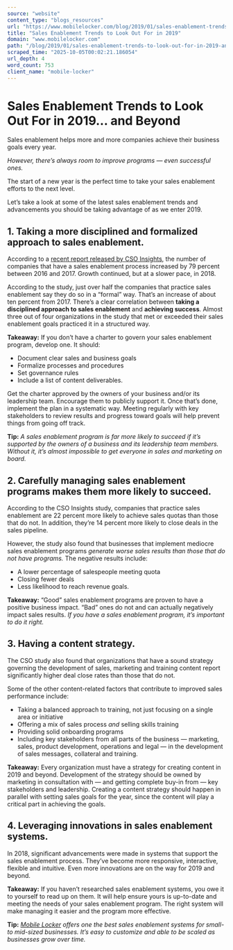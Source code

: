 ```yaml
---
source: "website"
content_type: "blogs_resources"
url: "https://www.mobilelocker.com/blog/2019/01/sales-enablement-trends-to-look-out-for-in-2019-and-beyond/"
title: "Sales Enablement Trends to Look Out For in 2019"
domain: "www.mobilelocker.com"
path: "/blog/2019/01/sales-enablement-trends-to-look-out-for-in-2019-and-beyond/"
scraped_time: "2025-10-05T00:02:21.186054"
url_depth: 4
word_count: 753
client_name: "mobile-locker"
---
```


# Sales Enablement Trends to Look Out For in 2019… and Beyond

Sales enablement helps more and more companies achieve their business goals every year.

_However, there’s always room to improve programs — even successful ones._

The start of a new year is the perfect time to take your sales enablement efforts to the next level.

Let’s take a look at some of the latest sales enablement trends and advancements you should be taking advantage of as we enter 2019.

## 1. Taking a more disciplined and formalized approach to sales enablement.

According to a [recent report released by CSO Insights](https://www.csoinsights.com/wp-content/uploads/sites/5/2017/10/2017-SE-Executive-Summary.pdf), the number of companies that have a sales enablement process increased by 79 percent between 2016 and 2017. Growth continued, but at a slower pace, in 2018.

According to the study, just over half the companies that practice sales enablement say they do so in a “formal” way. That’s an increase of about ten percent from 2017. There’s a clear correlation between **taking a disciplined approach to sales enablement** and **achieving success**. Almost three out of four organizations in the study that met or exceeded their sales enablement goals practiced it in a structured way.

**Takeaway:** If you don’t have a charter to govern your sales enablement program, develop one. It should:

* Document clear sales and business goals
* Formalize processes and procedures
* Set governance rules
* Include a list of content deliverables.

Get the charter approved by the owners of your business and/or its leadership team. Encourage them to publicly support it. Once that’s done, implement the plan in a systematic way. Meeting regularly with key stakeholders to review results and progress toward goals will help prevent things from going off track.

**Tip:** _A sales enablement program is far more likely to succeed if it’s supported by the owners of a business and its leadership team members. Without it, it’s almost impossible to get everyone in sales and marketing on board._

## 2. Carefully managing sales enablement programs makes them more likely to succeed.

According to the CSO Insights study, companies that practice sales enablement are 22 percent more likely to achieve sales quotas than those that do not. In addition, they’re 14 percent more likely to close deals in the sales pipeline.

However, the study also found that businesses that implement mediocre sales enablement programs _generate worse sales results than those that do not have programs._ The negative results include:

* A lower percentage of salespeople meeting quota
* Closing fewer deals
* Less likelihood to reach revenue goals.

**Takeaway:** “Good” sales enablement programs are proven to have a positive business impact. “Bad” ones do not and can actually negatively impact sales results. _If you have a sales enablement program, it’s important to do it right._

## 3. Having a content strategy.

The CSO study also found that organizations that have a sound strategy governing the development of sales, marketing and training content report significantly higher deal close rates than those that do not.

Some of the other content-related factors that contribute to improved sales performance include:

* Taking a balanced approach to training, not just focusing on a single area or initiative
* Offering a mix of sales process _and_ selling skills training
* Providing solid onboarding programs
* Including key stakeholders from all parts of the business — marketing, sales, product development, operations and legal — in the development of sales messages, collateral and training.

**Takeaway:** Every organization must have a strategy for creating content in 2019 and beyond. Development of the strategy should be owned by marketing in consultation with — and getting complete buy-in from — key stakeholders and leadership. Creating a content strategy should happen in parallel with setting sales goals for the year, since the content will play a critical part in achieving the goals.

## 4. Leveraging innovations in sales enablement systems.

In 2018, significant advancements were made in systems that support the sales enablement process. They’ve become more responsive, interactive, flexible and intuitive. Even more innovations are on the way for 2019 and beyond.

**Takeaway:** If you haven’t researched sales enablement systems, you owe it to yourself to read up on them. It will help ensure yours is up-to-date and meeting the needs of your sales enablement program. The right system will make managing it easier and the program more effective.

**Tip:** _[Mobile Locker](https://www.mobilelocker.com/) offers one the best sales enablement systems for small- to mid-sized businesses. It’s easy to customize and able to be scaled as businesses grow over time._